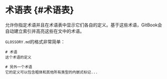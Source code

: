 # 术语表 {#术语表}

允许你指定术语并且在术语表中显示它们各自的定义。基于这些术语，GitBook会自动建立索引并高亮这些在文中的术语。

`GLOSSORY.md`的格式非常简单：

```
# 术语
这个术语的定义

# 另外一个术语
它的定义可以包含粗体和其他所有类型的内嵌式标记...
```



